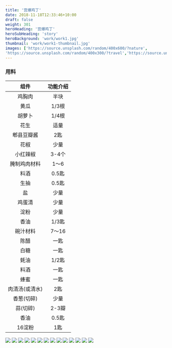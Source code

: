 ```yaml
---
title: '宫爆鸡丁'
date: 2018-11-18T12:33:46+10:00
draft: false
weight: 301
heroHeading: '宫爆鸡丁'
heroSubHeading: 'story'
heroBackground: 'work/work1.jpg'
thumbnail: 'work/work1-thumbnail.jpg'
images: ['https://source.unsplash.com/random/400x600/?nature', 
'https://source.unsplash.com/random/400x300/?travel','https://source.unsplash.com/random/400x300/?architecture','https://source.unsplash.com/random/400x600/?buildings','https://source.unsplash.com/random/400x300/?city','https://source.unsplash.com/random/400x600/?business']
---
```


### 用料  




| 组件     |  功能介绍  |
| :-----: | :----:  |
|    鸡胸肉     |     半块  |
|     黄瓜    |    1/3根   |
|     胡萝卜    |     1/4根   |
|     花生    |    适量   |
|     郫县豆瓣酱    |    2匙   |
|     花椒    |    少量   |
|     小红辣椒    |    3-4个   |
|     腌制鸡肉材料    |    1～6	   |
|     料酒    |   0.5匙   |
|     生抽    |   0.5匙   |
|     盐	  |   少量   |
|     鸡蛋清	  |   少量   |
|     淀粉	  |   少量   |
|     香油	  |   1/3匙   |
|     碗汁材料	  |   7～16	   |
|     陈醋	  |  一匙	   |
|     白糖	  |  一匙	   |
|     蚝油	  |  1/2匙	   |
|     料酒	  |  一匙	   |
|     蜂蜜	  |  一匙	   |
|     肉清汤(或清水)	  |  2匙 |
|     香葱(切碎)  | 少量 |
|    蒜(切碎)  | 2-3瓣 |
|    香油 |0.5匙 |
|    16淀粉 |  1匙   |

![][img1]
![][img1_]
![][img2]
![][img2_]
![][img3]
![][img3_]
![][img4]
![][img4_]
![][img5]
![][img5_]
![][img6]
![][img6_]
![][img7]
![][img7_]

[img1]:../.././cookery/kung_pao_chicken/微信截图_20220429143257.png
[img1_]:../../../cookery/kung_pao_chicken/微信截图_20220429143257.png
[img2]:../.././cookery/kung_pao_chicken/微信截图_20220429143309.png
[img2_]:../../../cookery/kung_pao_chicken/微信截图_20220429143309.png
[img3]:../.././cookery/kung_pao_chicken/微信截图_20220429143317.png
[img3_]:../../../cookery/kung_pao_chicken/微信截图_20220429143317.png
[img4]:../.././cookery/kung_pao_chicken/微信截图_20220429143328.png
[img4_]:../../../cookery/kung_pao_chicken/微信截图_20220429143328.png

[img5]:../.././cookery/kung_pao_chicken/微信截图_20220429143336.png
[img5_]:../../../cookery/kung_pao_chicken/微信截图_20220429143336.png
[img6]:../.././cookery/kung_pao_chicken/微信截图_20220429143342.png
[img6_]:../../../cookery/kung_pao_chicken/微信截图_20220429143342.png
[img7]:../.././cookery/kung_pao_chicken/微信截图_20220429143348.png
[img7_]:../../../cookery/kung_pao_chicken/微信截图_20220429143348.png


